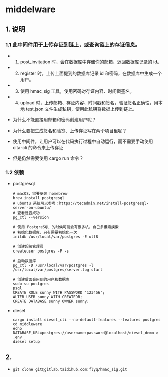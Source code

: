 # middelware

## 1. 说明

### 1.1 此中间件用于上传存证到链上，或查询链上的存证信息。
- 1. post_invitation 时，会在数据库中存储你的邮箱，返回数据库记录的 id。
- 2. register 时，上传上面提到的数据库记录 id 和密码，在数据库中生成一个用户。
- 3. 使用 hmac_sig 工具，使用密码对存证内容、时间戳签名。
- 4. upload 时，上传邮箱、存证内容、时间戳和签名，验证签名正确性，用本地 test.json 文件生成私钥，使用此私钥将数据上传到链上。  

- 为什么不能直接用邮箱和密码创建用户呢？
- 为什么要把生成签名和验签、上传存证写在两个项目里呢？
- 使用中间件，让用户可以在代码执行过程中自动运行，而不需要手动使用 cita-cli 的命令来上传存证
- 但是仍然需要使用 cargo run 命令？

### 1.2 依赖

- postgresql

	```shell
	# macOS，需要安装 homebrew
	brew install postgresql
	# ubuntu 系统可以参考：https://tecadmin.net/install-postgresql-server-on-ubuntu/
	# 查看是否成功
	pg_ctl --version

	# 使用 PostgreSQL 的时候可能会有很多坑，自己多摸索摸索
	# 初始化数据库，只有需要初始化一次
	initdb /usr/local/var/postgres -E utf8

	# 创建超级管理员
	createuser postgres -P -s

	# 启动数据库
	pg_ctl -D /usr/local/var/postgres -l /usr/local/var/postgres/server.log start

	# 创建后面会用到的用户和数据库
	sudo su postgres
	psql
	CREATE ROLE sunny WITH PASSWORD '123456';
	ALTER USER sunny WITH CREATEDB;
	CREATE DATABASE sunny OWNER sunny;
	```

- diesel

	```shell
	cargo install diesel_cli --no-default-features --features postgres
	cd middleware
	echo DATABASE_URL=postgres://username:password@localhost/diesel_demo > .env
	diesel setup
	```

## 2. 

- 
	```shell
	git clone git@gitlab.taidihub.com:flyq/hmac_sig.git
	
	```

